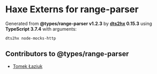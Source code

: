 # Haxe Externs for range-parser

Generated from **@types/range-parser v1.2.3** by **[dts2hx](https://github.com/haxiomic/dts2hx) 0.15.3** using **TypeScript 3.7.4** with arguments:

	dts2hx node-mocks-http

## Contributors to @types/range-parser
- [Tomek Łaziuk](https://github.com/tlaziuk)